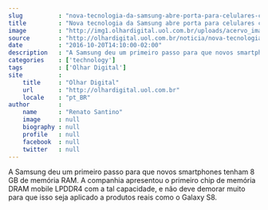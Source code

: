 ```yaml
---
slug          : "nova-tecnologia-da-samsung-abre-porta-para-celulares-com-8-gb-de-ram"
title         : "Nova tecnologia da Samsung abre porta para celulares com 8 GB de RAM"
image         : "http://img1.olhardigital.uol.com.br/uploads/acervo_imagens/2016/10/20161020142626_660_420.jpg"
source        : "http://olhardigital.uol.com.br/noticia/nova-tecnologia-da-samsung-abre-porta-para-celulares-com-8-gb-de-ram/63235"
date          : "2016-10-20T14:10:00-02:00"
description   : "A Samsung deu um primeiro passo para que novos smartphones tenham 8 GB de memória RAM. A companhia apresentou o primeiro chip de memória DRAM mobile LPDDR4 com a tal capacidade, e não deve demorar muito para que isso seja aplicado a produtos reais como o Galaxy S8."
categories    : ['technology']
tags          : ['Olhar Digital']
site          :
    title     : "Olhar Digital"
    url       : "http://olhardigital.uol.com.br"
    locale    : "pt_BR"
author        :
    name      : "Renato Santino"
    image     : null
    biography : null
    profile   : null
    facebook  : null
    twitter   : null
---
```


A Samsung deu um primeiro passo para que novos smartphones tenham 8 GB de memória RAM. A companhia apresentou o primeiro chip de memória DRAM mobile LPDDR4 com a tal capacidade, e não deve demorar muito para que isso seja aplicado a produtos reais como o Galaxy S8.
